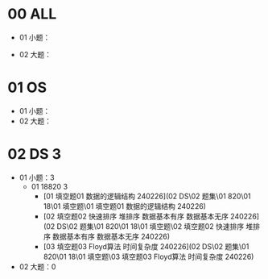 # 00 ALL 

* 01 小题：

* 02 大题：

  

# 01 OS

* 01 小题：
* 02 大题：



# 02 DS 3

* 01 小题：3
  * 01 18820 3
    *  [01 填空题01 数据的逻辑结构 240226](02 DS\02 题集\01 820\01 18\01 填空题\01 填空题01 数据的逻辑结构 240226) 
    *  [02 填空题02 快速排序 堆排序 数据基本有序 数据基本无序 240226](02 DS\02 题集\01 820\01 18\01 填空题\02 填空题02 快速排序 堆排序 数据基本有序 数据基本无序 240226) 
    *  [03 填空题03 Floyd算法 时间复杂度 240226](02 DS\02 题集\01 820\01 18\01 填空题\03 填空题03 Floyd算法 时间复杂度 240226) 
* 02 大题：0